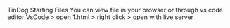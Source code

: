 TinDog Starting Files
You can view file in your browser or through vs code editor 
VsCode > open 1.html > right click > open with live server 
